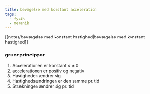```yaml
---
title: bevægelse med konstant acceleration
tags:
  - fysik
  - mekanik
---
```

[[notes/bevægelse med konstant hastighed|bevægelse med konstant hastighed]]
### grundprincipper
1. Accelerationen er konstant $a \neq 0$
2. accelerationen er positiv og negativ
3. Hastigheden ændrer sig
4. Hastighedsændringen er den samme pr. tid
5. Strækningen ændrer sig pr. tid

